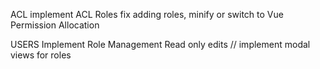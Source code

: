 ACL
    implement ACL
        Roles
            fix adding roles, minify or switch to Vue
        Permission
        Allocation

USERS
    Implement Role Management
    Read only edits
    // implement modal views for roles
